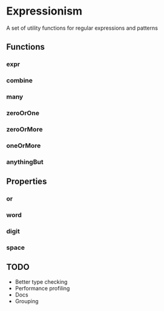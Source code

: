 # Expressionism
A set of utility functions for regular expressions and patterns

## Functions
### expr
### combine
### many
### zeroOrOne
### zeroOrMore
### oneOrMore
### anythingBut

## Properties
### or
### word
### digit
### space

## TODO
- Better type checking
- Performance profiling
- Docs
- Grouping
